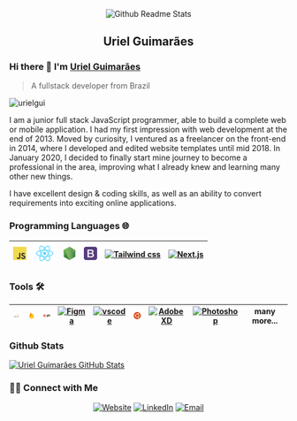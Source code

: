 <p align="center">
 <img width="100px" src="https://i.imgur.com/tP8IuGQ.png" align="center" alt="Github Readme Stats" />
 <h2 align="center">Uriel Guimarães</h2>
</p>

### Hi there 👋 I'm [Uriel Guimarães](https://www.linkedin.com/in/urielgui/)
> A fullstack developer from Brazil


<img src="https://komarev.com/ghpvc/?username=urielgui" alt="urielgui" />

<div>
 <p>
I am a junior full stack JavaScript programmer, able to build a complete web or mobile application. I had my first impression with web development at the end of 2013. Moved by curiosity, I ventured as a freelancer on the front-end in 2014, where I developed and edited website templates until mid 2018. In January 2020, I decided to finally start mine journey to become a professional in the area, improving what I already knew and learning many other new things.

I have excellent design & coding skills, as well as an ability to convert requirements into exciting online applications.
</p>
</div>

### Programming Languages 🌐

| [<img src="https://raw.githubusercontent.com/github/explore/80688e429a7d4ef2fca1e82350fe8e3517d3494d/topics/javascript/javascript.png" alt="JavaScript" width="24">](https://www.javascript.com/) | [<img src="https://raw.githubusercontent.com/github/explore/80688e429a7d4ef2fca1e82350fe8e3517d3494d/topics/react/react.png" alt="react" width="38">](https://reactjs.org/)  | [<img src="https://raw.githubusercontent.com/github/explore/80688e429a7d4ef2fca1e82350fe8e3517d3494d/topics/nodejs/nodejs.png" alt="node.js" width="24">](https://nodejs.org/) |  [<img src="https://raw.githubusercontent.com/github/explore/80688e429a7d4ef2fca1e82350fe8e3517d3494d/topics/bootstrap/bootstrap.png" alt="Bootstrap" width="24">](https://getbootstrap.com/) |  [<img src="https://www.markusantonwolf.com/media/pages/blog/tailwind-css/265298487-1596675041/tailwind-css-logo.svg" alt="Tailwind css" width="24">](https://tailwindcss.com/) | [<img src="https://camo.githubusercontent.com/92ec9eb7eeab7db4f5919e3205918918c42e6772562afb4112a2909c1aaaa875/68747470733a2f2f6173736574732e76657263656c2e636f6d2f696d6167652f75706c6f61642f76313630373535343338352f7265706f7369746f726965732f6e6578742d6a732f6e6578742d6c6f676f2e706e67" alt="Next.js" width="24">](https://nextjs.org/) 
|---|---|---|---|---|---|
 
### Tools 🛠️

| [<img src="https://raw.githubusercontent.com/github/explore/80688e429a7d4ef2fca1e82350fe8e3517d3494d/topics/mysql/mysql.png" alt="mysql" width="24">](https://www.mysql.com/) |  [<img src="https://raw.githubusercontent.com/github/explore/80688e429a7d4ef2fca1e82350fe8e3517d3494d/topics/firebase/firebase.png" alt="firebase" width="24">](https://firebase.google.com/) | [<img src="https://raw.githubusercontent.com/github/explore/80688e429a7d4ef2fca1e82350fe8e3517d3494d/topics/git/git.png" alt="Git" width="24">](https://git-scm.com/) |  [<img src="https://cdn.shopify.com/s/files/1/0284/7024/7555/products/figma2x_1048x.png?v=1591893627" alt="Figma" width="24">](https://www.figma.com/) | [<img src="https://upload.wikimedia.org/wikipedia/commons/thumb/2/2d/Visual_Studio_Code_1.18_icon.svg/1200px-Visual_Studio_Code_1.18_icon.svg.png" alt="vscode" width="24">](https://code.visualstudio.com/) | [<img src="https://raw.githubusercontent.com/github/explore/80688e429a7d4ef2fca1e82350fe8e3517d3494d/topics/ubuntu/ubuntu.png" alt="Ubuntu" width="24">](https://ubuntu.com/)  |  [<img src="https://upload.wikimedia.org/wikipedia/commons/thumb/c/c2/Adobe_XD_CC_icon.svg/1200px-Adobe_XD_CC_icon.svg.png" alt="Adobe XD" width="24">](https://www.adobe.com/products/xd.html) | [<img src="https://i.pinimg.com/736x/be/98/4c/be984c08ff1b6bb782975b8c0e0a825b.jpg" alt="Photoshop" width="24">](https://www.adobe.com/products/photoshop.html) | many more...
|---|---|---|---|---|---|---|---|---|

### Github Stats

[![Uriel Guimarães GitHub Stats](https://github-readme-stats.vercel.app/api?username=urielgui&show_icons=true&count_private=true)](https://github.com/UrielGui)

<h3> 🤝🏻 Connect with Me </h3>

<p align="center">
<a href="https://urieldev.tech/" target="_blank"><img alt="Website" src="https://img.shields.io/badge/Website-www.urieldev.tech-blue?style=flat&logo=google-chrome"></a>
<a href="https://www.linkedin.com/in/urielgui/" target="_blank"><img alt="LinkedIn" src="https://img.shields.io/badge/LinkedIn-@urielgui-blue?style=flat&logo=linkedin"></a>
<a href="mailto:urieligara@hotmail.com"><img alt="Email" src="https://img.shields.io/badge/Email-urieligara@hotmail.com-blue?style=flat&logo=gmail"></a>
</p>
